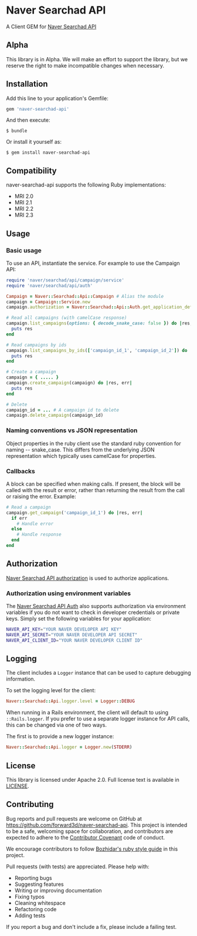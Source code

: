 # Naver Searchad API

A Client GEM for [Naver Searchad API](http://naver.github.io/searchad-apidoc/#/guides)

## Alpha

This library is in Alpha. We will make an effort to support the library, but we reserve the right to make incompatible
changes when necessary.

## Installation

Add this line to your application's Gemfile:

```ruby
gem 'naver-searchad-api'
```

And then execute:

    $ bundle

Or install it yourself as:

    $ gem install naver-searchad-api

## Compatibility

naver-searchad-api supports the following Ruby implementations:

* MRI 2.0
* MRI 2.1
* MRI 2.2
* MRI 2.3

## Usage

### Basic usage

To use an API, instantiate the service. For example to use the Campaign API:

```ruby
require 'naver/searchad/api/campaign/service'
require 'naver/searchad/api/auth'

Campaign = Naver::Searchad::Api::Campaign # Alias the module
campaign = Campaign::Service.new
campaign.authorization = Naver::Searchad::Api::Auth.get_application_default # See Below Authorization

# Read all campaigns (with camelCase response)
campaign.list_campaigns(options: { decode_snake_case: false }) do |res, err|
  puts res
end

# Read campaigns by ids
campaign.list_campaigns_by_ids(['campaign_id_1', 'campaign_id_2']) do |res, err|
  puts res
end

# Create a campaign
campaign = { ..... }
campaign.create_campaign(campaign) do |res, err|
  puts res
end

# Delete
campaign_id = ... # A campaign id to delete
campaign.delete_campaign(campaign_id)
```

### Naming conventions vs JSON representation

Object properties in the ruby client use the standard ruby convention for naming -- snake_case. This differs from the underlying JSON representation which typically uses camelCase for properties.


### Callbacks

A block can be specified when making calls. If present, the block will be called with the result or error, rather than
returning the result from the call or raising the error. Example:

```ruby
# Read a campaign
campaign.get_campaign('campaign_id_1') do |res, err|
  if err
    # Handle error
  else
    # Handle response
  end
end
```

## Authorization

[Naver Searchad API authorization](http://naver.github.io/searchad-apidoc/#/samples) is used to authorize applications.

### Authorization using environment variables

The [Naver Searchad API Auth](https://github.com/forward3d/naver-searchad-api/blob/master/lib/naver/searchad/api/auth.rb) also supports authorization via
environment variables if you do not want to check in developer credentials
or private keys. Simply set the following variables for your application:

```sh
NAVER_API_KEY="YOUR NAVER DEVELOPER API KEY"
NAVER_API_SECRET="YOUR NAVER DEVELOPER API SECRET"
NAVER_API_CLIENT_ID="YOUR NAVER DEVELOPER CLIENT ID"
```

## Logging

The client includes a `Logger` instance that can be used to capture debugging information.

To set the logging level for the client:

```ruby
Naver::Searchad::Api.logger.level = Logger::DEBUG
```

When running in a Rails environment, the client will default to using `::Rails.logger`. If you
prefer to use a separate logger instance for API calls, this can be changed via one of two ways.

The first is to provide a new logger instance:

```ruby
Naver::Searchad::Api.logger = Logger.new(STDERR)
```

## License

This library is licensed under Apache 2.0. Full license text is available in [LICENSE](LICENSE).

## Contributing

Bug reports and pull requests are welcome on GitHub at https://github.com/forward3d/naver-searchad-api. This project is intended to be a safe, welcoming space for collaboration, and contributors are expected to adhere to the [Contributor Covenant](http://contributor-covenant.org) code of conduct.

We encourage contributors to follow [Bozhidar's ruby style guide](https://github.com/bbatsov/ruby-style-guide) in this project.

Pull requests (with tests) are appreciated. Please help with:

* Reporting bugs
* Suggesting features
* Writing or improving documentation
* Fixing typos
* Cleaning whitespace
* Refactoring code
* Adding tests

If you report a bug and don't include a fix, please include a failing test.

